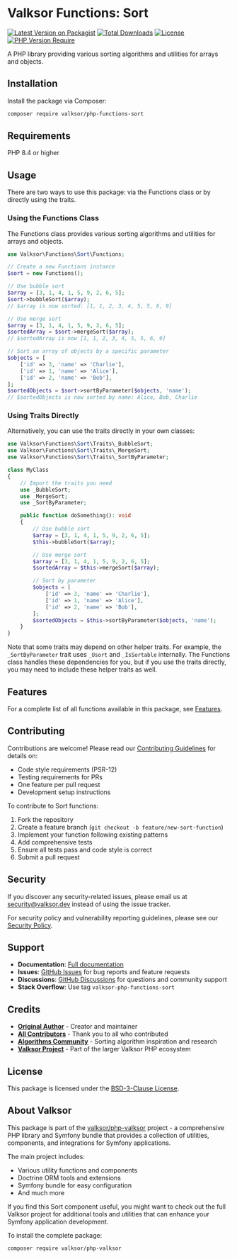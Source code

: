 # Valksor Functions: Sort

[![Latest Version on Packagist](https://img.shields.io/packagist/v/valksor/php-functions-sort.svg)](https://packagist.org/packages/valksor/php-functions-sort)
[![Total Downloads](https://img.shields.io/packagist/dt/valksor/php-functions-sort.svg)](https://packagist.org/packages/valksor/php-functions-sort)
[![License](https://img.shields.io/packagist/l/valksor/php-functions-sort.svg)](LICENSE)
[![PHP Version Require](https://img.shields.io/packagist/require-v/valksor/php-functions-sort/php)](https://packagist.org/packages/valksor/php-functions-sort)

A PHP library providing various sorting algorithms and utilities for arrays and objects.

## Installation

Install the package via Composer:

```bash
composer require valksor/php-functions-sort
```

## Requirements

PHP 8.4 or higher

## Usage

There are two ways to use this package: via the Functions class or by directly using the traits.

### Using the Functions Class

The Functions class provides various sorting algorithms and utilities for arrays and objects.

```php
use Valksor\Functions\Sort\Functions;

// Create a new Functions instance
$sort = new Functions();

// Use bubble sort
$array = [3, 1, 4, 1, 5, 9, 2, 6, 5];
$sort->bubbleSort($array);
// $array is now sorted: [1, 1, 2, 3, 4, 5, 5, 6, 9]

// Use merge sort
$array = [3, 1, 4, 1, 5, 9, 2, 6, 5];
$sortedArray = $sort->mergeSort($array);
// $sortedArray is now [1, 1, 2, 3, 4, 5, 5, 6, 9]

// Sort an array of objects by a specific parameter
$objects = [
    ['id' => 3, 'name' => 'Charlie'],
    ['id' => 1, 'name' => 'Alice'],
    ['id' => 2, 'name' => 'Bob'],
];
$sortedObjects = $sort->sortByParameter($objects, 'name');
// $sortedObjects is now sorted by name: Alice, Bob, Charlie
```

### Using Traits Directly

Alternatively, you can use the traits directly in your own classes:

```php
use Valksor\Functions\Sort\Traits\_BubbleSort;
use Valksor\Functions\Sort\Traits\_MergeSort;
use Valksor\Functions\Sort\Traits\_SortByParameter;

class MyClass
{
    // Import the traits you need
    use _BubbleSort;
    use _MergeSort;
    use _SortByParameter;

    public function doSomething(): void
    {
        // Use bubble sort
        $array = [3, 1, 4, 1, 5, 9, 2, 6, 5];
        $this->bubbleSort($array);

        // Use merge sort
        $array = [3, 1, 4, 1, 5, 9, 2, 6, 5];
        $sortedArray = $this->mergeSort($array);

        // Sort by parameter
        $objects = [
            ['id' => 3, 'name' => 'Charlie'],
            ['id' => 1, 'name' => 'Alice'],
            ['id' => 2, 'name' => 'Bob'],
        ];
        $sortedObjects = $this->sortByParameter($objects, 'name');
    }
}
```

Note that some traits may depend on other helper traits. For example, the `_SortByParameter` trait uses `_Usort` and `_IsSortable` internally. The Functions class handles these dependencies for you, but if you use the traits directly, you may need to include these helper traits as well.

## Features

For a complete list of all functions available in this package, see [Features](docs/features.md).


## Contributing

Contributions are welcome! Please read our [Contributing Guidelines](CONTRIBUTING.md) for details on:

- Code style requirements (PSR-12)
- Testing requirements for PRs
- One feature per pull request
- Development setup instructions

To contribute to Sort functions:

1. Fork the repository
2. Create a feature branch (`git checkout -b feature/new-sort-function`)
3. Implement your function following existing patterns
4. Add comprehensive tests
5. Ensure all tests pass and code style is correct
6. Submit a pull request

## Security

If you discover any security-related issues, please email us at security@valksor.dev instead of using the issue tracker.

For security policy and vulnerability reporting guidelines, please see our [Security Policy](SECURITY.md).

## Support

- **Documentation**: [Full documentation](https://github.com/valksor/php-valksor)
- **Issues**: [GitHub Issues](https://github.com/valksor/php-valksor/issues) for bug reports and feature requests
- **Discussions**: [GitHub Discussions](https://github.com/valksor/php-valksor/discussions) for questions and community support
- **Stack Overflow**: Use tag `valksor-php-functions-sort`

## Credits

- **[Original Author](https://github.com/valksor)** - Creator and maintainer
- **[All Contributors](https://github.com/valksor/php-valksor/graphs/contributors)** - Thank you to all who contributed
- **[Algorithms Community](https://en.wikipedia.org/wiki/Sorting_algorithm)** - Sorting algorithm inspiration and research
- **[Valksor Project](https://github.com/valksor)** - Part of the larger Valksor PHP ecosystem

## License

This package is licensed under the [BSD-3-Clause License](LICENSE).

## About Valksor

This package is part of the [valksor/php-valksor](https://github.com/valksor/php-valksor) project - a comprehensive PHP library and Symfony bundle that provides a collection of utilities, components, and integrations for Symfony applications.

The main project includes:
- Various utility functions and components
- Doctrine ORM tools and extensions
- Symfony bundle for easy configuration
- And much more

If you find this Sort component useful, you might want to check out the full Valksor project for additional tools and utilities that can enhance your Symfony application development.

To install the complete package:

```bash
composer require valksor/php-valksor
```
